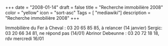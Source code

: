 +++
date = "2008-01-14"
draft = false
title = "Recherche immobilière 2008"
color = "yellow"
icon = "sort-asc"
Tags = [ "mediawiki"]
description = "Recherche immobilière 2008"
+++

Immobilière du Fer à Cheval : 03 20 65 85 85, à relancer (14 janvier)
Sergic: 03 20 66 34 81, ne répond pas (14/01) Abrinor Debeunne : 03 20
72 18 18, rdv mercredi 16/01
